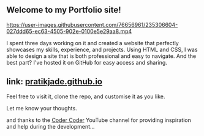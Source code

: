 ## Welcome to my Portfolio site!


https://user-images.githubusercontent.com/76656961/235306604-027ddd65-ec63-4505-902e-0100e5e29aa8.mp4


I spent three days working on it and created a website that perfectly showcases my skills, experience, and projects. 
Using HTML and CSS, I was able to design a site that is both professional and easy to navigate. And the best part? I've hosted it on GitHub for easy access and sharing. 

## link: [pratikjade.github.io](https://pratikjade.github.io/)

Feel free to visit it, clone the repo, and customise it as you like.

Let me know your thoughts.

and thanks to the [Coder Coder](https://youtu.be/65GVcdESj3s) YouTube channel for providing inspiration and help during the development...

